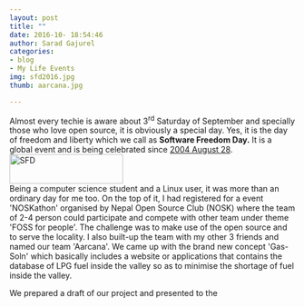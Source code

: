 ```yaml
---
layout: post
title: ""
date: 2016-10- 18:54:46
author: Sarad Gajurel
categories:
- blog
- My Life Events
img: sfd2016.jpg
thumb: aarcana.jpg

---
```



Almost every techie is aware about 3<sup>rd</sup> Saturday of September and specially those who love open source, it is obviously a special day. Yes, it is the day of freedom and liberty which we call as <b>Software Freedom Day.</b> It is a global event and is being celebrated since <a href="https://en.wikipedia.org/wiki/Software_Freedom_Day" target="_blank" name="citation">2004 August 28</a>. <!--more-->
<img src="../../assets/img/blog/sfd.png" width="200" height="52" alt="SFD" longdesc="Software Freedom Day"><br> 
Being a computer science student and a Linux user, it was more than an ordinary day for me too. On the top of it, I had registered for a event 'NOSKathon' organised by Nepal Open Source Club (NOSK) where the team of 2-4 person could participate and compete with other team under theme 'FOSS for people'. The challenge was to make use of the open source and to serve the locality. I also built-up the team with my other 3 friends and named our team 'Aarcana'. We came up with the brand new concept 'Gas-Soln' which basically includes a website or applications that contains the database of LPG fuel inside the valley so as to minimise the shortage of fuel inside the valley.
 
We prepared a draft of our project and presented to the 
